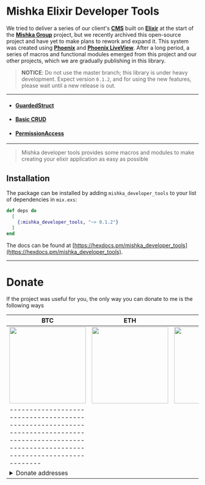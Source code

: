 # Mishka Elixir Developer Tools

We tried to deliver a series of our client's [**CMS**](https://github.com/mishka-group/mishka-cms) built on [**Elixir**](https://elixir-lang.org/) at the start of the [**Mishka Group**](https://github.com/mishka-group) project, but we recently archived this open-source project and have yet to make plans to rework and expand it. This system was created using [**Phoenix**](https://www.phoenixframework.org/) and [**Phoenix LiveView**](https://hexdocs.pm/phoenix_live_view/Phoenix.LiveView.html). After a long period, a series of macros and functional modules emerged from this project and our other projects, which we are gradually publishing in this library.

> **NOTICE**: Do not use the master branch; this library is under heavy development. Expect version `0.1.2`, and for using the new features, please wait until a new release is out.

---

- #### [GuardedStruct](https://github.com/mishka-group/mishka_developer_tools/blob/master/guidance/guarded-struct.md)

- #### [Basic CRUD](https://github.com/mishka-group/mishka_developer_tools/blob/master/guidance/crud.md)

- #### [PermissionAccess](https://github.com/mishka-group/mishka_developer_tools/blob/master/guidance/permission-access.md)

---

> Mishka developer tools provides some macros and modules to make creating your elixir application as easy as possible


## Installation

The package can be installed by adding `mishka_developer_tools` to your list of dependencies in `mix.exs`:

```elixir
def deps do
  [
    {:mishka_developer_tools, "~> 0.1.2"}
  ]
end
```

The docs can be found at [https://hexdocs.pm/mishka_developer_tools](https://hexdocs.pm/mishka_developer_tools).


---
# Donate

If the project was useful for you, the only way you can donate to me is the following ways

| **BTC**                           | **ETH**                           | **DOGE**                          | **TRX**                           |
| ----------------------------------| --------------------------------- | --------------------------------- | --------------------------------- |
| <img src="https://github.com/mishka-group/mishka_developer_tools/assets/8413604/230ea4bf-7e8f-4f18-99c9-0f940dd3c6eb" width="200">| <img src="https://github.com/mishka-group/mishka_developer_tools/assets/8413604/0c8e677b-7240-4b0d-8b9e-bd1efca970fb" width="200">|<img src="https://github.com/mishka-group/mishka_developer_tools/assets/8413604/3de9183e-c4c0-40fe-b2a1-2b9bb4268e3a" width="200">|<img src="https://github.com/mishka-group/mishka_developer_tools/assets/8413604/aaa1f103-a7c7-43ed-8f39-20e4c8b9975e" width="200">|
| --------------------------------------------------------------------------------------------------------------------------------------------- |
| <details><summary>Donate addresses</summary> **BTC**:‌ ```bc1q24pmrpn8v9dddgpg3vw9nld6hl9n5dkw5zkf2c``` **ETH**: ```0xD99feB9db83245dE8B9D23052aa8e62feedE764D``` **DOGE**:```DGGT5PfoQsbz3H77sdJ1msfqzfV63Q3nyH``` **TRX**: ```TBamHas3wAxSEvtBcWKuT3zphckZo88puz```</details> |
